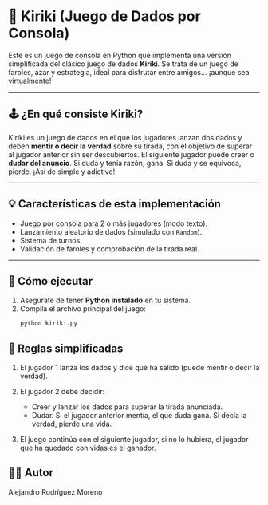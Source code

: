 # 🎲 Kiriki (Juego de Dados por Consola)

Este es un juego de consola en Python que implementa una versión simplificada del clásico juego de dados **Kiriki**. Se trata de un juego de faroles, azar y estrategia, ideal para disfrutar entre amigos... ¡aunque sea virtualmente!

---

## 🕹️ ¿En qué consiste Kiriki?

Kiriki es un juego de dados en el que los jugadores lanzan dos dados y deben **mentir o decir la verdad** sobre su tirada, con el objetivo de superar al jugador anterior sin ser descubiertos. El siguiente jugador puede creer o **dudar del anuncio**. Si duda y tenía razón, gana. Si duda y se equivoca, pierde. ¡Así de simple y adictivo!

---

## 💡 Características de esta implementación

- Juego por consola para 2 o más jugadores (modo texto).
- Lanzamiento aleatorio de dados (simulado con `Random`).
- Sistema de turnos.
- Validación de faroles y comprobación de la tirada real.

---

## 🚀 Cómo ejecutar

1. Asegúrate de tener **Python instalado** en tu sistema.
2. Compila el archivo principal del juego:
   ```bash
   python kiriki.py

## 🧠 Reglas simplificadas
1. El jugador 1 lanza los dados y dice qué ha salido (puede mentir o decir la verdad).

2. El jugador 2 debe decidir:
    - Creer y lanzar los dados para superar la tirada anunciada.
    - Dudar. Si el jugador anterior mentía, el que duda gana. Si decía la verdad, pierde una vida.

3. El juego continúa con el siguiente jugador, si no lo hubiera, el jugador que ha quedado con vidas es el ganador.

## 🧑‍💻 Autor
Alejandro Rodríguez Moreno
